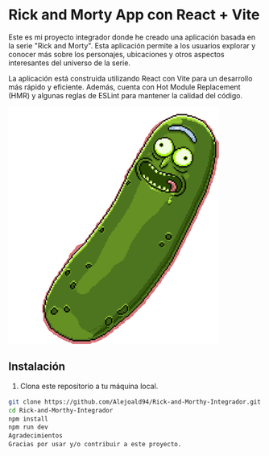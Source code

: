 # Rick and Morty App con React + Vite

Este es mi proyecto integrador donde he creado una aplicación basada en la serie "Rick and Morty". Esta aplicación permite a los usuarios explorar y conocer más sobre los personajes, ubicaciones y otros aspectos interesantes del universo de la serie.

La aplicación está construida utilizando React con Vite para un desarrollo más rápido y eficiente. Además, cuenta con Hot Module Replacement (HMR) y algunas reglas de ESLint para mantener la calidad del código.

![Pickle Rick](https://github.com/Alejoald94/Rick-and-Morthy-Integrador/raw/master/src/fondos/pickle-rick.gif)

## Instalación

1. Clona este repositorio a tu máquina local.

```bash
git clone https://github.com/Alejoald94/Rick-and-Morthy-Integrador.git
cd Rick-and-Morthy-Integrador
npm install
npm run dev
Agradecimientos
Gracias por usar y/o contribuir a este proyecto.








